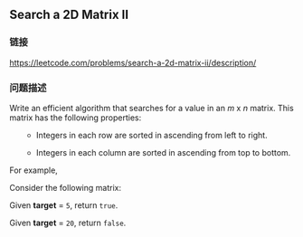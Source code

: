## Search a 2D Matrix II  
### 链接  
https://leetcode.com/problems/search-a-2d-matrix-ii/description/  
### 问题描述
Write an efficient algorithm that searches for a value in an *m* x *n* matrix. This matrix has the following properties:


<ul>
- Integers in each row are sorted in ascending from left to right.
- Integers in each column are sorted in ascending from top to bottom.
</ul>



For example,


Consider the following matrix:


Given **target** = `5`, return `true`.

Given **target** = `20`, return `false`.
